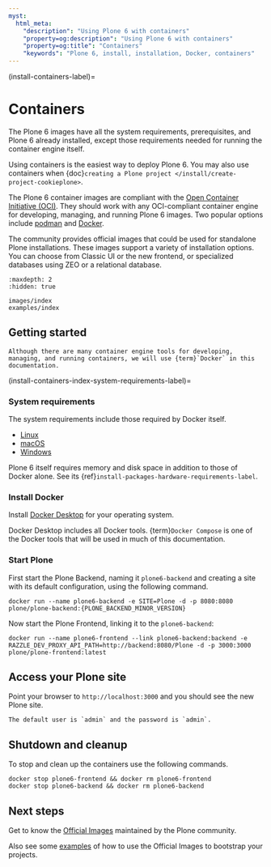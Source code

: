 ```yaml
---
myst:
  html_meta:
    "description": "Using Plone 6 with containers"
    "property=og:description": "Using Plone 6 with containers"
    "property=og:title": "Containers"
    "keywords": "Plone 6, install, installation, Docker, containers"
---
```


(install-containers-label)=

# Containers

The Plone 6 images have all the system requirements, prerequisites, and Plone 6 already installed, except those requirements needed for running the container engine itself.

Using containers is the easiest way to deploy Plone 6.
You may also use containers when {doc}`creating a Plone project </install/create-project-cookieplone>`.

The Plone 6 container images are compliant with the [Open Container Initiative (OCI)](https://opencontainers.org/).
They should work with any OCI-compliant container engine for developing, managing, and running Plone 6 images.
Two popular options include [podman](https://podman.io/) and [Docker](https://www.docker.com/products/docker-desktop/).

The community provides official images that could be used for standalone Plone installations.
These images support a variety of installation options.
You can choose from Classic UI or the new frontend, or specialized databases using ZEO or a relational database.

```{toctree}
:maxdepth: 2
:hidden: true

images/index
examples/index
```

## Getting started

```{note}
Although there are many container engine tools for developing, managing, and running containers, we will use {term}`Docker` in this documentation.
```


(install-containers-index-system-requirements-label)=

### System requirements

The system requirements include those required by Docker itself.

-   [Linux](https://docs.docker.com/desktop/setup/install/linux/)
-   [macOS](https://docs.docker.com/desktop/setup/install/mac-install/)
-   [Windows](https://docs.docker.com/desktop/setup/install/windows-install/)

Plone 6 itself requires memory and disk space in addition to those of Docker alone.
See its {ref}`install-packages-hardware-requirements-label`.


### Install Docker

Install [Docker Desktop](https://docs.docker.com/get-started/get-docker/) for your operating system.

Docker Desktop includes all Docker tools.
{term}`Docker Compose` is one of the Docker tools that will be used in much of this documentation.


### Start Plone

First start the Plone Backend, naming it `plone6-backend` and creating a site with its default configuration, using the following command.

```shell
docker run --name plone6-backend -e SITE=Plone -d -p 8080:8080 plone/plone-backend:{PLONE_BACKEND_MINOR_VERSION}
```

Now start the Plone Frontend, linking it to the `plone6-backend`:

```shell
docker run --name plone6-frontend --link plone6-backend:backend -e RAZZLE_DEV_PROXY_API_PATH=http://backend:8080/Plone -d -p 3000:3000 plone/plone-frontend:latest
```


## Access your Plone site

Point your browser to `http://localhost:3000` and you should see the new Plone site.

```{note}
The default user is `admin` and the password is `admin`.
```


## Shutdown and cleanup

To stop and clean up the containers use the following commands.

```shell
docker stop plone6-frontend && docker rm plone6-frontend
docker stop plone6-backend && docker rm plone6-backend
```


## Next steps

Get to know the [Official Images](images/index) maintained by the Plone community.

Also see some [examples](examples/index) of how to use the Official Images to bootstrap your projects.
